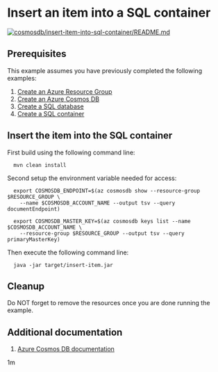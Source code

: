 
# Insert an item into a SQL container

[![cosmosdb/insert-item-into-sql-container/README.md](https://github.com/Azure-Samples/java-on-azure-examples/actions/workflows/cosmosdb_insert-item-into-sql-container_README_md.yml/badge.svg)](https://github.com/Azure-Samples/java-on-azure-examples/actions/workflows/cosmosdb_insert-item-into-sql-container_README_md.yml)

## Prerequisites

This example assumes you have previously completed the following examples:

1. [Create an Azure Resource Group](../../group/create/README.md)
1. [Create an Azure Cosmos DB](../create/README.md)
1. [Create a SQL database](../create-sql-database/README.md)
1. [Create a SQL container](../create-sql-container/README.md)

<!-- workflow.cron(0 4 * * 4) -->
<!-- workflow.include(../../group/create/README.md) -->
<!-- workflow.include(../create/README.md) -->
<!-- workflow.include(../create-sql-database/README.md) -->
<!-- workflow.include(../create-sql-container/README.md) -->

## Insert the item into the SQL container

<!-- workflow.run()

  cd cosmosdb/insert-item-into-sql-container

  -->

First build using the following command line:

```shell
  mvn clean install
```

Second setup the environment variable needed for access:

```shell
  export COSMOSDB_ENDPOINT=$(az cosmosdb show --resource-group $RESOURCE_GROUP \
    --name $COSMOSDB_ACCOUNT_NAME --output tsv --query documentEndpoint)

  export COSMOSDB_MASTER_KEY=$(az cosmosdb keys list --name $COSMOSDB_ACCOUNT_NAME \
    --resource-group $RESOURCE_GROUP --output tsv --query primaryMasterKey)
```

Then execute the following command line:

<!-- workflow.skip() -->
````shell
  java -jar target/insert-item.jar
````

<!-- workflow.run() 

  export RESULT=$(java -jar target/insert-item.jar)
  cd ../..

  -->

## Cleanup

<!-- workflow.directOnly()

  az group delete --name $RESOURCE_GROUP --yes || true
  if [[ "$RESULT" != "Item was added" ]]; then
    echo "Failed to insert item into $COSMOSDB_SQL_CONTAINER"
    exit 1
  fi

  -->

Do NOT forget to remove the resources once you are done running the example.

## Additional documentation

1. [Azure Cosmos DB documentation](https://docs.microsoft.com/azure/cosmos-db/README.md)

1m
